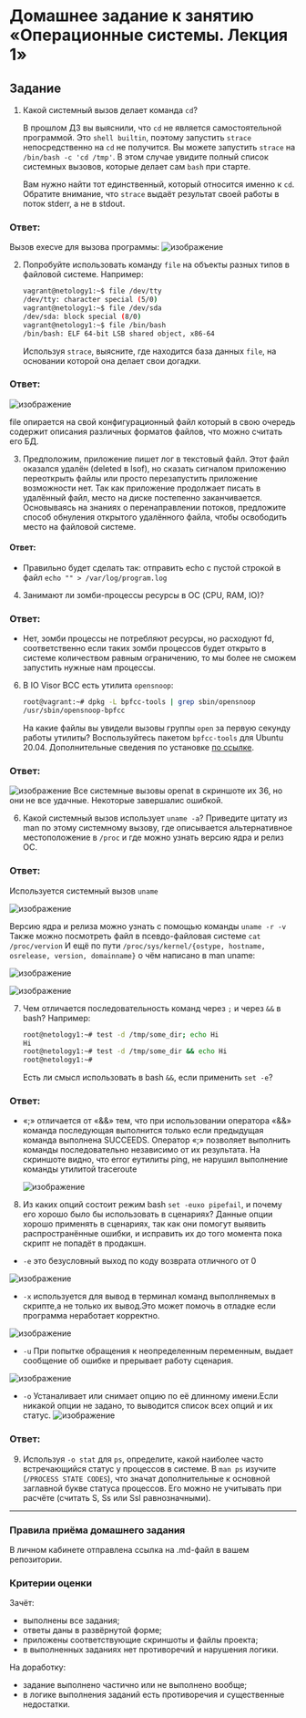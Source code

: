 # Домашнее задание к занятию «Операционные системы. Лекция 1»

## Задание

1. Какой системный вызов делает команда `cd`? 

    В прошлом ДЗ вы выяснили, что `cd` не является самостоятельной  программой. Это `shell builtin`, поэтому запустить `strace` непосредственно на `cd` не получится. Вы можете запустить `strace` на `/bin/bash -c 'cd /tmp'`. В этом случае увидите полный список системных вызовов, которые делает сам `bash` при старте. 

    Вам нужно найти тот единственный, который относится именно к `cd`. Обратите внимание, что `strace` выдаёт результат своей работы в поток stderr, а не в stdout.
### Ответ:
Вызов execve для вызова программы:
![изображение](https://user-images.githubusercontent.com/123881243/225577128-191bc250-b702-4670-8853-ae6b41b58d96.png)

2. Попробуйте использовать команду `file` на объекты разных типов в файловой системе. Например:

    ```bash
    vagrant@netology1:~$ file /dev/tty
    /dev/tty: character special (5/0)
    vagrant@netology1:~$ file /dev/sda
    /dev/sda: block special (8/0)
    vagrant@netology1:~$ file /bin/bash
    /bin/bash: ELF 64-bit LSB shared object, x86-64
    ```
    
    Используя `strace`, выясните, где находится база данных `file`, на основании которой она делает свои догадки.

### Ответ:
![изображение](https://user-images.githubusercontent.com/123881243/225595634-eaf7b22b-3680-449d-a3cb-8cdac1d83f61.png)

file опирается на свой конфигурационный файл который в свою очередь содержит описания различных форматов файлов, что можно считать его БД.

3. Предположим, приложение пишет лог в текстовый файл. Этот файл оказался удалён (deleted в lsof), но сказать сигналом приложению переоткрыть файлы или просто перезапустить приложение возможности нет. Так как приложение продолжает писать в удалённый файл, место на диске постепенно заканчивается. Основываясь на знаниях о перенаправлении потоков, предложите способ обнуления открытого удалённого файла, чтобы освободить место на файловой системе.

#### Ответ: 
* Правильно будет сделать так: отправить echo с пустой строкой в файл `echo "" > /var/log/program.log`

4. Занимают ли зомби-процессы ресурсы в ОС (CPU, RAM, IO)?
### Ответ:
*  Нет, зомби процессы не потребляют ресурсы, но расходуют fd, соответственно если таких зомби процессов будет открыто в системе количеством равным ограничению, то мы более не сможем запустить нужные нам процессы.
6. В IO Visor BCC есть утилита `opensnoop`:

    ```bash
    root@vagrant:~# dpkg -L bpfcc-tools | grep sbin/opensnoop
    /usr/sbin/opensnoop-bpfcc
    ```
    
    На какие файлы вы увидели вызовы группы `open` за первую секунду работы утилиты? Воспользуйтесь пакетом `bpfcc-tools` для Ubuntu 20.04. Дополнительные сведения по установке [по ссылке](https://github.com/iovisor/bcc/blob/master/INSTALL.md).
 ### Ответ:
 ![изображение](https://user-images.githubusercontent.com/123881243/225645312-9611adb2-a1f2-4ae2-b2c3-4166f8f0d0dd.png)
Все системные вызовы openat в скриншоте их 36, но они не все удачные. Некоторые завершалис ошибкой.

6. Какой системный вызов использует `uname -a`? Приведите цитату из man по этому системному вызову, где описывается альтернативное местоположение в `/proc` и где можно узнать версию ядра и релиз ОС.
### Ответ:
Используется системный вызов `uname`

![изображение](https://user-images.githubusercontent.com/123881243/225684422-b6ee05ab-da0b-4255-b38d-b4af13fc4887.png)

Версию ядра и релиза можно узнать с помощью команды `uname -r -v`
Также можно посмотреть файл в псевдо-файловая системe `cat /proc/vervion`
И ещё по пути `/proc/sys/kernel/{ostype, hostname, osrelease, version, domainname}` о чём написано в man uname:

![изображение](https://user-images.githubusercontent.com/123881243/225896404-9ba17bf0-2d0f-4bd6-bb6d-b24833d91cb6.png)


![изображение](https://user-images.githubusercontent.com/123881243/225657218-06a53835-dbc4-4a61-a733-cc3767d0c804.png)


7. Чем отличается последовательность команд через `;` и через `&&` в bash? Например:

    ```bash
    root@netology1:~# test -d /tmp/some_dir; echo Hi
    Hi
    root@netology1:~# test -d /tmp/some_dir && echo Hi
    root@netology1:~#
    ```
    
    Есть ли смысл использовать в bash `&&`, если применить `set -e`?
### Ответ:
*   «;» отличается от «&&» тем, что при использовании оператора «&&» команда последующая выполнится только если предыдущая команда выполнена SUCCEEDS. Оператор «;» позволяет выполнить команды последовательно независимо от их результата.
На скриншоте видно, что error eутилиты ping, не нарушил выполнение команды утилитой traceroute

    ![изображение](https://user-images.githubusercontent.com/123881243/225900674-81fe5e25-991c-478f-bcc3-4509284cc4a1.png)

8. Из каких опций состоит режим bash `set -euxo pipefail`, и почему его хорошо было бы использовать в сценариях?
Данные опции хорошо применять в сценариях, так как они помогут выявить распространённые ошибки, и исправить их до того момента пока скрипт не попадёт в продакшн. 
* `-e` это безусловный выход по коду возврата отличного от 0

![изображение](https://user-images.githubusercontent.com/123881243/225993974-154462e3-a3dd-4507-a8b2-b0d99fbfa2af.png)

* `-x` используется для вывод в терминал команд выполлняемых в скрипте,a не только их вывод.Это может помочь в отладке если программа неработает корректно.

![изображение](https://user-images.githubusercontent.com/123881243/225994540-80c7ef32-50a1-4da1-af5f-42f2a56ff9b3.png)

* `-u` При попытке обращения к неопределенным переменным, выдает сообщение об ошибке и прерывает работу сценария.

![изображение](https://user-images.githubusercontent.com/123881243/225987568-b6b8a794-296f-4ef9-94d3-a2e4e8fc51c5.png)

* `-o` Устаналивает или снимает опцию по её длинному имени.Если никакой опции не задано, то выводится список всех опций и их статус.
![изображение](https://user-images.githubusercontent.com/123881243/225996082-dbefe189-3b01-4be2-94b0-6e4bf8a58845.png)
 
### Ответ:

9. Используя `-o stat` для `ps`, определите, какой наиболее часто встречающийся статус у процессов в системе. В `man ps` изучите (`/PROCESS STATE CODES`), что значат дополнительные к основной заглавной букве статуса процессов. Его можно не учитывать при расчёте (считать S, Ss или Ssl равнозначными).

----

### Правила приёма домашнего задания

В личном кабинете отправлена ссылка на .md-файл в вашем репозитории.


### Критерии оценки

Зачёт:

* выполнены все задания;
* ответы даны в развёрнутой форме;
* приложены соответствующие скриншоты и файлы проекта;
* в выполненных заданиях нет противоречий и нарушения логики.

На доработку:

* задание выполнено частично или не выполнено вообще;
* в логике выполнения заданий есть противоречия и существенные недостатки.  
